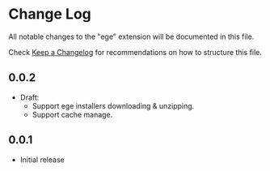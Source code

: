 # Change Log

All notable changes to the "ege" extension will be documented in this file.

Check [Keep a Changelog](http://keepachangelog.com/) for recommendations on how to structure this file.


## 0.0.2

- Draft: 
  - Support ege installers downloading & unzipping.
  - Support cache manage.

## 0.0.1

- Initial release